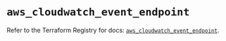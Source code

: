 # `aws_cloudwatch_event_endpoint`

Refer to the Terraform Registry for docs: [`aws_cloudwatch_event_endpoint`](https://registry.terraform.io/providers/hashicorp/aws/6.4.0/docs/resources/cloudwatch_event_endpoint).

